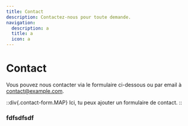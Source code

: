```yaml
---
title: Contact
description: Contactez-nous pour toute demande.
navigation:
  description: a
  title: a
  icon: a
---
```


# Contact

Vous pouvez nous contacter via le formulaire ci-dessous ou par email à <contact@example.com>.

::div{.contact-form.MAP}
Ici, tu peux ajouter un formulaire de contact.
::

### fdfsdfsdf
